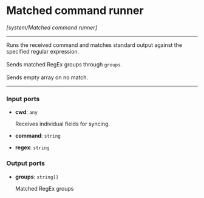 # Matched command runner

_[system/Matched command runner]_

---

Runs the received command and matches standard output against the specified regular expression.<br>
<br>
Sends matched RegEx groups through `groups`.<br>
<br>
Sends empty array on no match.<br>

---

### Input ports

* __cwd__: ` any `

    Receives individual fields for syncing.<br>


* __command__: ` string `


* __regex__: ` string `

### Output ports

* __groups__: ` string[] `

    Matched RegEx groups<br>

